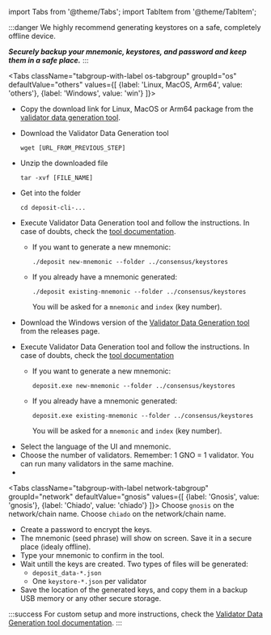 import Tabs from '@theme/Tabs';
import TabItem from '@theme/TabItem';

:::danger
We highly recommend generating keystores on a safe, completely offline device.

***Securely backup your mnemonic, keystores, and password and keep them in a safe place.***
:::

<Tabs className="tabgroup-with-label os-tabgroup" groupId="os" defaultValue="others" values={[
    {label: 'Linux, MacOS, Arm64', value: 'others'},
    {label: 'Windows', value: 'win'}
]}>
<TabItem value="others">

- Copy the download link for Linux, MacOS or Arm64 package from the [validator data generation tool](https://github.com/gnosischain/validator-data-generator/releases).

- Download the Validator Data Generation tool
    ```shell
    wget [URL_FROM_PREVIOUS_STEP]
    ```

- Unzip the downloaded file
    ```shell
    tar -xvf [FILE_NAME]
    ```

- Get into the folder
    ```shell
    cd deposit-cli-...
    ```

- Execute Validator Data Generation tool and follow the instructions.
    In case of doubts, check the [tool documentation](https://github.com/gnosischain/validator-data-generator/).
    
    - If you want to generate a new mnemonic:
        ```shell
        ./deposit new-mnemonic --folder ../consensus/keystores
        ```
    
    - If you already have a mnemonic generated:
        ```shell
        ./deposit existing-mnemonic --folder ../consensus/keystores
        ```
        You will be asked for a `mnemonic` and `index` (key number).

</TabItem>
<TabItem value="win">

- Download the Windows version of the [Validator Data Generation tool](https://github.com/gnosischain/validator-data-generator/releases) from the releases page.
- Execute Validator Data Generation tool and follow the instructions.
    In case of doubts, check the [tool documentation](https://github.com/gnosischain/validator-data-generator/)

    - If you want to generate a new mnemonic:
        ```shell
        deposit.exe new-mnemonic --folder ../consensus/keystores
        ```

    - If you already have a mnemonic generated:
        ```shell
        deposit.exe existing-mnemonic --folder ../consensus/keystores
        ```
        You will be asked for a `mnemonic` and `index` (key number).

</TabItem>
</Tabs>

- Select the language of the UI and mnemonic.
- Choose the number of validators. Remember: 1 GNO = 1 validator. You can run many validators in the same machine.
- 
<Tabs className="tabgroup-with-label network-tabgroup" groupId="network" defaultValue="gnosis" values={[
    {label: 'Gnosis', value: 'gnosis'},
    {label: 'Chiado', value: 'chiado'}
]}>
    <TabItem value="gnosis">Choose <code>gnosis</code> on the network/chain name.</TabItem>
    <TabItem value="chiado">Choose <code>chiado</code> on the network/chain name.</TabItem>
</Tabs>

- Create a password to encrypt the keys.
- The mnemonic (seed phrase) will show on screen. Save it in a secure place (idealy offline).
- Type your mnemonic to confirm in the tool.
- Wait untill the keys are created. Two types of files will be generated: 
    - `deposit_data-*.json`
    - One `keystore-*.json` per validator
- Save the location of the generated keys, and copy them in a backup USB memory or any other secure storage.

:::success
For custom setup and more instructions, check the [Validator Data Generation tool documentation](https://github.com/gnosischain/validator-data-generator/).
:::
